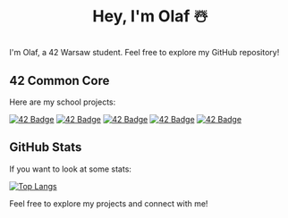 # <p align="center">Hey, I'm Olaf ☃️</p>

I'm Olaf, a 42 Warsaw student. Feel free to explore my GitHub repository!

## 42 Common Core
Here are my school projects:

[![42 Badge](https://img.shields.io/badge/42-Student-blue)](https://www.42.fr/)
[![42 Badge](https://img.shields.io/badge/42-Project%201-blue)](https://github.com/mcombeau/project1)
[![42 Badge](https://img.shields.io/badge/42-Project%202-blue)](https://github.com/mcombeau/project2)
[![42 Badge](https://img.shields.io/badge/42-Project%203-blue)](https://github.com/mcombeau/project3)
[![42 Badge](https://img.shields.io/badge/42-Project%204-blue)](https://github.com/mcombeau/project4)

## GitHub Stats
If you want to look at some stats:

[![Top Langs](https://github-readme-stats.vercel.app/api/top-langs/?username=0h-laugh&layout=compact)](https://github.com/0h-laugh)

Feel free to explore my projects and connect with me!

